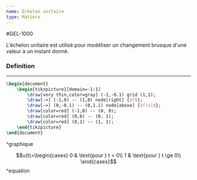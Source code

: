 ```yaml
---
name: Échelon unitaire
type: Matière
---
```

#GEL-1000 

L’échelon unitaire est utilisé pour modéliser un changement brusque d'une valeur à un instant donné.

### Definition
---
```tikz 
\begin{document} 
    \begin{tikzpicture}[domain=-1:1] 
        \draw[very thin,color=gray] (-1,-0.1) grid (1,1); 
        \draw[->] (-1,0) -- (1,0) node[right] {$t$}; 
        \draw[->] (0,-0.1) -- (0,1.1) node[above] {$f(x)$}; 
        \draw[color=red] (-1,0) -- (0, 0);
        \draw[color=red] (0,0) -- (0, 1);
        \draw[color=red] (0,1) -- (1, 1);
    \end{tikzpicture} 
\end{document} 
```
^graphique

$$u(t)=\begin{cases} 
0 & \text{pour } t < 0\\
1 & \text{pour } t \ge 0\\
\end{cases}$$
^equation